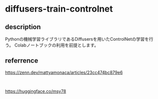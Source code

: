 # diffusers-train-controlnet

## description
Pythonの機械学習ライブラリであるDiffusersを用いたControlNetの学習を行う。
Colabノートブックの利用を前提とします。

## referrence
https://zenn.dev/mattyamonaca/articles/23cc474bc879e6

<br>

https://huggingface.co/msy78
